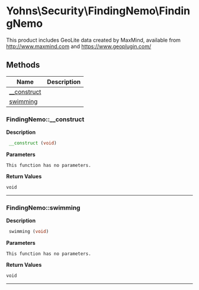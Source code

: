 # Yohns\Security\FindingNemo\FindingNemo  

This product includes GeoLite data created by MaxMind, available from
http://www.maxmind.com and https://www.geoplugin.com/





## Methods

| Name | Description |
|------|-------------|
|[__construct](#findingnemo__construct)||
|[swimming](#findingnemoswimming)||




### FindingNemo::__construct  

**Description**

```php
 __construct (void)
```

 

 

**Parameters**

`This function has no parameters.`

**Return Values**

`void`


<hr />


### FindingNemo::swimming  

**Description**

```php
 swimming (void)
```

 

 

**Parameters**

`This function has no parameters.`

**Return Values**

`void`


<hr />

